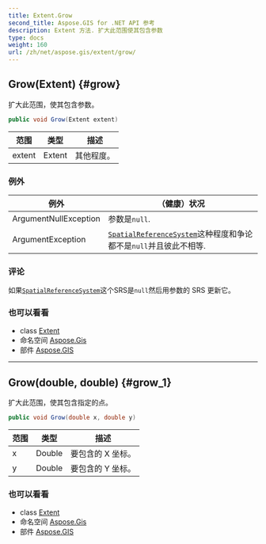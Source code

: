 ```yaml
---
title: Extent.Grow
second_title: Aspose.GIS for .NET API 参考
description: Extent 方法. 扩大此范围使其包含参数
type: docs
weight: 160
url: /zh/net/aspose.gis/extent/grow/
---
```

## Grow(Extent) {#grow}

扩大此范围，使其包含参数。

```csharp
public void Grow(Extent extent)
```

| 范围 | 类型 | 描述 |
| --- | --- | --- |
| extent | Extent | 其他程度。 |

### 例外

| 例外 | （健康）状况 |
| --- | --- |
| ArgumentNullException | 参数是`null`. |
| ArgumentException | [`SpatialReferenceSystem`](../spatialreferencesystem/)这种程度和争论都不是`null`并且彼此不相等. |

### 评论

如果[`SpatialReferenceSystem`](../spatialreferencesystem/)这个SRS是`null`然后用参数的 SRS 更新它。

### 也可以看看

* class [Extent](../)
* 命名空间 [Aspose.Gis](../../extent/)
* 部件 [Aspose.GIS](../../../)

---

## Grow(double, double) {#grow_1}

扩大此范围，使其包含指定的点。

```csharp
public void Grow(double x, double y)
```

| 范围 | 类型 | 描述 |
| --- | --- | --- |
| x | Double | 要包含的 X 坐标。 |
| y | Double | 要包含的 Y 坐标。 |

### 也可以看看

* class [Extent](../)
* 命名空间 [Aspose.Gis](../../extent/)
* 部件 [Aspose.GIS](../../../)


